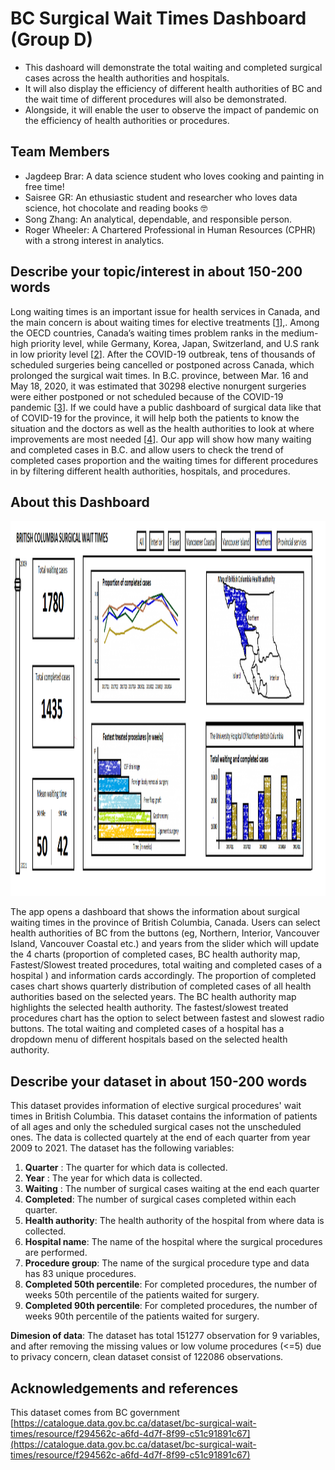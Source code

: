 # BC Surgical Wait Times Dashboard (Group D)

- This dashoard will demonstrate the total waiting and completed surgical cases across the health authorities and hospitals.
- It will also display the efficiency of different health authorities of BC and the wait time of different procedures will also be demonstrated.
- Alongside, it will enable the user to observe the impact of pandemic on the efficiency of health authorities or procedures.

## Team Members

- Jagdeep Brar: A data science student who loves cooking and painting in free time!
- Saisree GR: An ethusiastic student and researcher who loves data science, hot chocolate and reading books 🤓
- Song Zhang: An analytical, dependable, and responsible person.
- Roger Wheeler: A Chartered Professional in Human Resources (CPHR) with a strong interest in analytics.

## Describe your topic/interest in about 150-200 words

Long waiting times is an important issue for health services in Canada, and the main concern is about waiting times for elective treatments [[1]("https://www.oecd-ilibrary.org/social-issues-migration-health/waiting-times-for-health-services_242e3c8c-en")],. Among the OECD countries, Canada’s waiting times problem ranks in the medium-high priority level, while Germany, Korea, Japan, Switzerland, and U.S rank in low priority level [[2]("https://www.oecd-ilibrary.org/sites/242e3c8c-en/1/3/1/index.html?itemId=/content/publication/242e3c8c-en&_csp_=e90031be7ce6b03025f09a0c506286b0&itemIGO=oecd&itemContentType=book#chapter-d1e287")]. After the COVID-19 outbreak, tens of thousands of scheduled surgeries being cancelled or postponed across Canada, which prolonged the surgical wait times. In B.C. province, between Mar. 16 and May 18, 2020, it was estimated that 30298 elective nonurgent surgeries were either postponed or not scheduled because of the COVID-19 pandemic [[3]("https://www2.gov.bc.ca/assets/gov/health/conducting-health-research/surgical-renewal-plan.pdf")]. If we could have a public dashboard of surgical data like that of COVID-19 for the province, it will help both the patients to know the situation and the doctors as well as the health authorities to look at where improvements are most needed [[4]("https://bc.ctvnews.ca/b-c-doctors-criticize-top-down-approach-and-government-secrecy-as-minister-defends-surgical-strategy-1.5767547")]. Our app will show how many waiting and completed cases in B.C. and allow users to check the trend of completed cases proportion and the waiting times for different procedures in by filtering different health authorities, hospitals, and procedures.

## About this Dashboard

<img src ="assets/Visualization-milestone1.png" width="1000px" height="600px">

The app opens a dashboard that shows the information about surgical waiting times in the province of British Columbia, Canada. Users can select health authorities of BC from the buttons (eg, Northern, Interior, Vancouver Island, Vancouver Coastal etc.) and years from the slider which will update the 4 charts (proportion of completed cases, BC health authority map, Fastest/Slowest treated procedures, total waiting and completed cases of a hospital ) and information cards accordingly. The proportion of completed cases chart shows quarterly distribution of completed cases of all health authorities based on the selected years. The BC health authority map highlights the selected health authority. The fastest/slowest treated procedures chart has the option to select between fastest and slowest radio buttons. The total waiting and completed cases of a hospital has a dropdown menu of different hospitals based on the selected health authority.

## Describe your dataset in about 150-200 words

This dataset provides information of elective surgical procedures' wait times in British Columbia. This dataset contains the information of patients of all ages and only the scheduled surgical cases not the unscheduled ones. The data is collected quartely at the end of each quarter from year 2009 to 2021. The dataset has the following variables:

1. **Quarter** : The quarter for which data is collected.
2. **Year** : The year for which data is collected.
3. **Waiting** : The number of surgical cases waiting at the end each quarter 
4. **Completed**: The number of surgical cases completed within each quarter.
5. **Health authority**: The health authority of the hospital from where data is collected.
6. **Hospital name**: The name of the hospital where the surgical procedures are performed.
7. **Procedure group**: The name of the surgical procedure type and data has 83 unique procedures.
8. **Completed 50th percentile**: For completed procedures, the number of weeks 50th percentile of the patients waited for surgery.
9. **Completed 90th percentile**: For completed procedures, the number of weeks 90th percentile of the patients waited for surgery.

**Dimesion of data**: The dataset has total 151277 observation for 9 variables, and after removing the missing values or low volume procedures (<=5) due to privacy concern, clean dataset consist of 122086 observations. 

## Acknowledgements and references 

This dataset comes from BC government [https://catalogue.data.gov.bc.ca/dataset/bc-surgical-wait-times/resource/f294562c-a6fd-4d7f-8f99-c51c91891c67](https://catalogue.data.gov.bc.ca/dataset/bc-surgical-wait-times/resource/f294562c-a6fd-4d7f-8f99-c51c91891c67)
